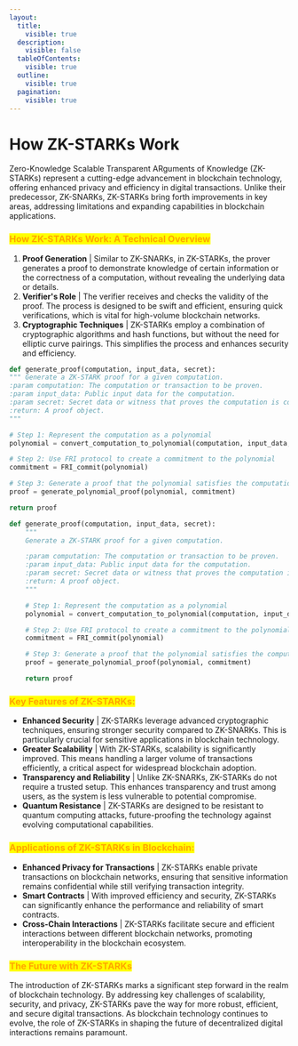 ```yaml
---
layout:
  title:
    visible: true
  description:
    visible: false
  tableOfContents:
    visible: true
  outline:
    visible: true
  pagination:
    visible: true
---
```


# How ZK-STARKs Work

Zero-Knowledge Scalable Transparent ARguments of Knowledge (ZK-STARKs) represent a cutting-edge advancement in blockchain technology, offering enhanced privacy and efficiency in digital transactions. Unlike their predecessor, ZK-SNARKs, ZK-STARKs bring forth improvements in key areas, addressing limitations and expanding capabilities in blockchain applications.

### <mark style="color:orange;">**How ZK-STARKs Work: A Technical Overview**</mark>

1. **Proof Generation** | Similar to ZK-SNARKs, in ZK-STARKs, the prover generates a proof to demonstrate knowledge of certain information or the correctness of a computation, without revealing the underlying data or details.
2. **Verifier's Role** | The verifier receives and checks the validity of the proof. The process is designed to be swift and efficient, ensuring quick verifications, which is vital for high-volume blockchain networks.
3. **Cryptographic Techniques** | ZK-STARKs employ a combination of cryptographic algorithms and hash functions, but without the need for elliptic curve pairings. This simplifies the process and enhances security and efficiency.

```python
def generate_proof(computation, input_data, secret): 
""" Generate a ZK-STARK proof for a given computation.
:param computation: The computation or transaction to be proven.
:param input_data: Public input data for the computation.
:param secret: Secret data or witness that proves the computation is correct.
:return: A proof object.
"""

# Step 1: Represent the computation as a polynomial
polynomial = convert_computation_to_polynomial(computation, input_data, secret)

# Step 2: Use FRI protocol to create a commitment to the polynomial
commitment = FRI_commit(polynomial)

# Step 3: Generate a proof that the polynomial satisfies the computation
proof = generate_polynomial_proof(polynomial, commitment)

return proof
```

```python
def generate_proof(computation, input_data, secret):
    """
    Generate a ZK-STARK proof for a given computation.

    :param computation: The computation or transaction to be proven.
    :param input_data: Public input data for the computation.
    :param secret: Secret data or witness that proves the computation is correct.
    :return: A proof object.
    """

    # Step 1: Represent the computation as a polynomial
    polynomial = convert_computation_to_polynomial(computation, input_data, secret)

    # Step 2: Use FRI protocol to create a commitment to the polynomial
    commitment = FRI_commit(polynomial)

    # Step 3: Generate a proof that the polynomial satisfies the computation
    proof = generate_polynomial_proof(polynomial, commitment)

    return proof
```

### <mark style="color:orange;">**Key Features of ZK-STARKs:**</mark>

* **Enhanced Security** | ZK-STARKs leverage advanced cryptographic techniques, ensuring stronger security compared to ZK-SNARKs. This is particularly crucial for sensitive applications in blockchain technology.
* **Greater Scalability** | With ZK-STARKs, scalability is significantly improved. This means handling a larger volume of transactions efficiently, a critical aspect for widespread blockchain adoption.
* **Transparency and Reliability** | Unlike ZK-SNARKs, ZK-STARKs do not require a trusted setup. This enhances transparency and trust among users, as the system is less vulnerable to potential compromise.
* **Quantum Resistance** | ZK-STARKs are designed to be resistant to quantum computing attacks, future-proofing the technology against evolving computational capabilities.



### <mark style="color:orange;">**Applications of ZK-STARKs in Blockchain:**</mark>

* **Enhanced Privacy for Transactions** | ZK-STARKs enable private transactions on blockchain networks, ensuring that sensitive information remains confidential while still verifying transaction integrity.
* **Smart Contracts** | With improved efficiency and security, ZK-STARKs can significantly enhance the performance and reliability of smart contracts.
* **Cross-Chain Interactions** | ZK-STARKs facilitate secure and efficient interactions between different blockchain networks, promoting interoperability in the blockchain ecosystem.

### <mark style="color:orange;">**The Future with ZK-STARKs**</mark>

The introduction of ZK-STARKs marks a significant step forward in the realm of blockchain technology. By addressing key challenges of scalability, security, and privacy, ZK-STARKs pave the way for more robust, efficient, and secure digital transactions. As blockchain technology continues to evolve, the role of ZK-STARKs in shaping the future of decentralized digital interactions remains paramount.
